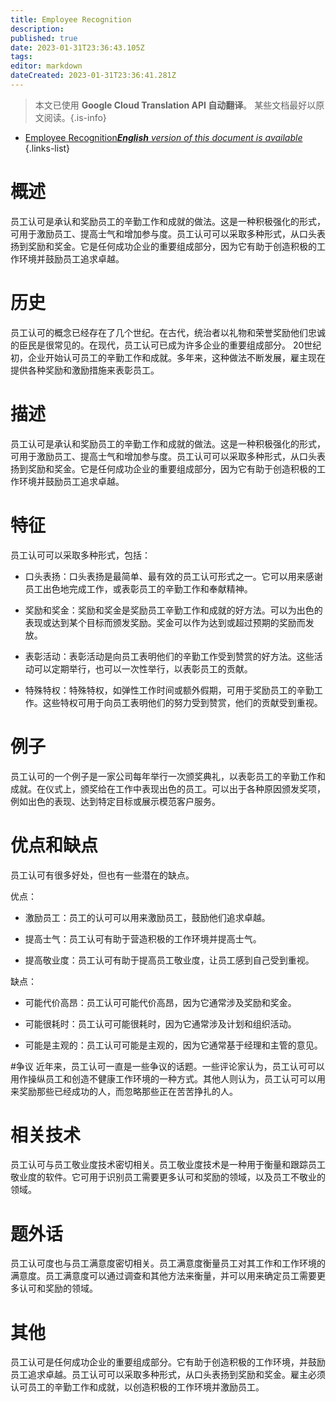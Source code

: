 ```yaml
---
title: Employee Recognition
description: 
published: true
date: 2023-01-31T23:36:43.105Z
tags: 
editor: markdown
dateCreated: 2023-01-31T23:36:41.281Z
---
```


> 本文已使用 **Google Cloud Translation API 自动翻译**。
某些文档最好以原文阅读。{.is-info}

- [Employee Recognition***English** version of this document is available*](/en/Knowledge-base/Dictionary/employee-recognition)
{.links-list}


# 概述
员工认可是承认和奖励员工的辛勤工作和成就的做法。这是一种积极强化的形式，可用于激励员工、提高士气和增加参与度。员工认可可以采取多种形式，从口头表扬到奖励和奖金。它是任何成功企业的重要组成部分，因为它有助于创造积极的工作环境并鼓励员工追求卓越。

# 历史
员工认可的概念已经存在了几个世纪。在古代，统治者以礼物和荣誉奖励他们忠诚的臣民是很常见的。在现代，员工认可已成为许多企业的重要组成部分。 20世纪初，企业开始认可员工的辛勤工作和成就。多年来，这种做法不断发展，雇主现在提供各种奖励和激励措施来表彰员工。

# 描述
员工认可是承认和奖励员工的辛勤工作和成就的做法。这是一种积极强化的形式，可用于激励员工、提高士气和增加参与度。员工认可可以采取多种形式，从口头表扬到奖励和奖金。它是任何成功企业的重要组成部分，因为它有助于创造积极的工作环境并鼓励员工追求卓越。

# 特征
员工认可可以采取多种形式，包括：

* 口头表扬：口头表扬是最简单、最有效的员工认可形式之一。它可以用来感谢员工出色地完成工作，或表彰员工的辛勤工作和奉献精神。

* 奖励和奖金：奖励和奖金是奖励员工辛勤工作和成就的好方法。可以为出色的表现或达到某个目标而颁发奖励。奖金可以作为达到或超过预期的奖励而发放。

* 表彰活动：表彰活动是向员工表明他们的辛勤工作受到赞赏的好方法。这些活动可以定期举行，也可以一次性举行，以表彰员工的贡献。

* 特殊特权：特殊特权，如弹性工作时间或额外假期，可用于奖励员工的辛勤工作。这些特权可用于向员工表明他们的努力受到赞赏，他们的贡献受到重视。

# 例子
员工认可的一个例子是一家公司每年举行一次颁奖典礼，以表彰员工的辛勤工作和成就。在仪式上，颁奖给在工作中表现出色的员工。可以出于各种原因颁发奖项，例如出色的表现、达到特定目标或展示模范客户服务。

# 优点和缺点
员工认可有很多好处，但也有一些潜在的缺点。

优点：

* 激励员工：员工的认可可以用来激励员工，鼓励他们追求卓越。

* 提高士气：员工认可有助于营造积极的工作环境并提高士气。

* 提高敬业度：员工认可有助于提高员工敬业度，让员工感到自己受到重视。

缺点：

* 可能代价高昂：员工认可可能代价高昂，因为它通常涉及奖励和奖金。

* 可能很耗时：员工认可可能很耗时，因为它通常涉及计划和组织活动。

* 可能是主观的：员工认可可能是主观的，因为它通常基于经理和主管的意见。

#争议
近年来，员工认可一直是一些争议的话题。一些评论家认为，员工认可可以用作操纵员工和创造不健康工作环境的一种方式。其他人则认为，员工认可可以用来奖励那些已经成功的人，而忽略那些正在苦苦挣扎的人。

# 相关技术
员工认可与员工敬业度技术密切相关。员工敬业度技术是一种用于衡量和跟踪员工敬业度的软件。它可用于识别员工需要更多认可和奖励的领域，以及员工不敬业的领域。

# 题外话
员工认可度也与员工满意度密切相关。员工满意度衡量员工对其工作和工作环境的满意度。员工满意度可以通过调查和其他方法来衡量，并可以用来确定员工需要更多认可和奖励的领域。

# 其他
员工认可是任何成功企业的重要组成部分。它有助于创造积极的工作环境，并鼓励员工追求卓越。员工认可可以采取多种形式，从口头表扬到奖励和奖金。雇主必须认可员工的辛勤工作和成就，以创造积极的工作环境并激励员工。
